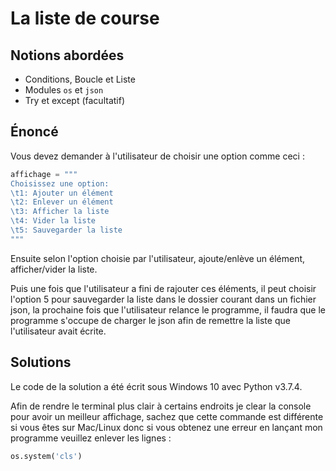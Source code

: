 # La liste de course

## Notions abordées

- Conditions, Boucle et Liste
- Modules ```os``` et ```json```
- Try et except (facultatif)

## Énoncé

Vous devez demander à l'utilisateur de choisir une option comme ceci :
```py
affichage = """
Choisissez une option:
\t1: Ajouter un élément
\t2: Enlever un élément
\t3: Afficher la liste
\t4: Vider la liste
\t5: Sauvegarder la liste
"""
```

Ensuite selon l'option choisie par l'utilisateur, ajoute/enlève un élément, afficher/vider la liste.

Puis une fois que l'utilisateur a fini de rajouter ces éléments, il peut choisir l'option 5 pour sauvegarder la liste dans le dossier courant dans un fichier json, la prochaine fois que l'utilisateur relance le programme, il faudra que le programme s'occupe de charger le json afin de remettre la liste que l'utilisateur avait écrite.

## Solutions

Le code de la solution a été écrit sous Windows 10 avec Python v3.7.4.

Afin de rendre le terminal plus clair à certains endroits je clear la console pour avoir un meilleur affichage, sachez que cette commande est différente si vous êtes sur Mac/Linux donc si vous obtenez une erreur en lançant mon programme veuillez enlever les lignes :
```py
os.system('cls')
```